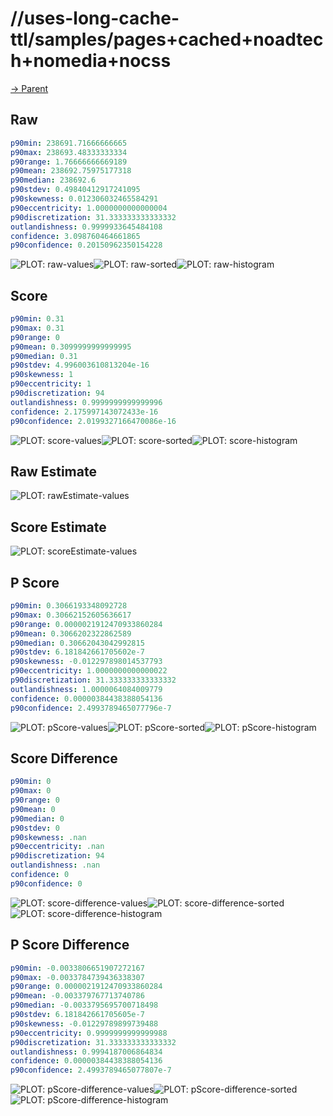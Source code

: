 
# //uses-long-cache-ttl/samples/pages+cached+noadtech+nomedia+nocss

[→ Parent](../..)


## Raw


```yaml
p90min: 238691.71666666665
p90max: 238693.48333333334
p90range: 1.76666666669189
p90mean: 238692.75975177318
p90median: 238692.6
p90stdev: 0.49840412917241095
p90skewness: 0.012306032465584291
p90eccentricity: 1.0000000000000004
p90discretization: 31.333333333333332
outlandishness: 0.9999933645484108
confidence: 3.098760464661865
p90confidence: 0.20150962350154228

```

![PLOT: raw-values](./raw/values.svg)![PLOT: raw-sorted](./raw/sorted.svg)![PLOT: raw-histogram](./raw/histogram.svg)
## Score


```yaml
p90min: 0.31
p90max: 0.31
p90range: 0
p90mean: 0.3099999999999995
p90median: 0.31
p90stdev: 4.996003610813204e-16
p90skewness: 1
p90eccentricity: 1
p90discretization: 94
outlandishness: 0.9999999999999996
confidence: 2.175997143072433e-16
p90confidence: 2.0199327166470086e-16

```

![PLOT: score-values](./score/values.svg)![PLOT: score-sorted](./score/sorted.svg)![PLOT: score-histogram](./score/histogram.svg)
## Raw Estimate

![PLOT: rawEstimate-values](./rawEstimate/values.svg)
## Score Estimate

![PLOT: scoreEstimate-values](./scoreEstimate/values.svg)
## P Score


```yaml
p90min: 0.3066193348092728
p90max: 0.30662152605636617
p90range: 0.0000021912470933860284
p90mean: 0.3066202322862589
p90median: 0.30662043042992815
p90stdev: 6.181842661705602e-7
p90skewness: -0.012297898014537793
p90eccentricity: 1.0000000000000022
p90discretization: 31.333333333333332
outlandishness: 1.0000064084009779
confidence: 0.00000384438388054136
p90confidence: 2.4993789465077796e-7

```

![PLOT: pScore-values](./pScore/values.svg)![PLOT: pScore-sorted](./pScore/sorted.svg)![PLOT: pScore-histogram](./pScore/histogram.svg)
## Score Difference


```yaml
p90min: 0
p90max: 0
p90range: 0
p90mean: 0
p90median: 0
p90stdev: 0
p90skewness: .nan
p90eccentricity: .nan
p90discretization: 94
outlandishness: .nan
confidence: 0
p90confidence: 0

```

![PLOT: score-difference-values](./score-difference/values.svg)![PLOT: score-difference-sorted](./score-difference/sorted.svg)![PLOT: score-difference-histogram](./score-difference/histogram.svg)
## P Score Difference


```yaml
p90min: -0.0033806651907272167
p90max: -0.0033784739436338307
p90range: 0.0000021912470933860284
p90mean: -0.003379767713740786
p90median: -0.0033795695700718498
p90stdev: 6.181842661705605e-7
p90skewness: -0.01229789899739488
p90eccentricity: 0.9999999999999988
p90discretization: 31.333333333333332
outlandishness: 0.9994187006864834
confidence: 0.00000384438388054136
p90confidence: 2.4993789465077807e-7

```

![PLOT: pScore-difference-values](./pScore-difference/values.svg)![PLOT: pScore-difference-sorted](./pScore-difference/sorted.svg)![PLOT: pScore-difference-histogram](./pScore-difference/histogram.svg)